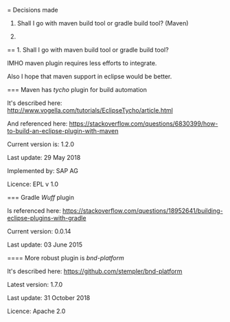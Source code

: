 




= Decisions made

1. Shall I go with maven build tool or gradle build tool? (Maven)

2. 


== 1. Shall I go with maven build tool or gradle build tool?

IMHO maven plugin requires less efforts to integrate.

Also I hope that maven support in eclipse would be better.

=== Maven has *tycho* plugin for build automation

It's described here: http://www.vogella.com/tutorials/EclipseTycho/article.html

And referenced here: https://stackoverflow.com/questions/6830399/how-to-build-an-eclipse-plugin-with-maven

Current version is: 1.2.0

Last update: 29 May 2018

Implemented by: SAP AG

Licence: EPL v 1.0

=== Gradle *Wuff* plugin

Is referenced here: https://stackoverflow.com/questions/18952641/building-eclipse-plugins-with-gradle

Current version: 0.0.14 

Last update: 03 June 2015

==== More robust plugin is *bnd-platform* 

It's described here: https://github.com/stempler/bnd-platform

Latest version:  1.7.0

Last update: 31 October 2018

Licence: Apache 2.0